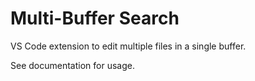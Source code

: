 # Multi-Buffer Search

VS Code extension to edit multiple files in a single buffer.

See documentation for usage.
